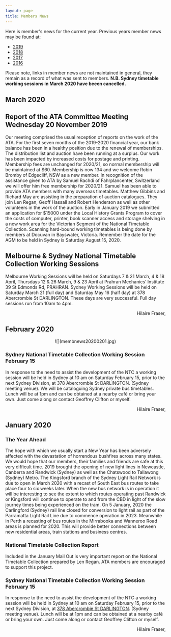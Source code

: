 ```yaml
---
layout: page
title: Members News
---
```


Here is member's news for the current year. Previous years member news may be
found at:

* [2019](membnews2019.html)
* [2018](membnews2018.html)
* [2017](membnews2017.html)
* [2016](membnews2016.html)

Please note, links in member news are not maintained in general, they remain as a record of what was sent to members. 
**N.B. Sydney timetable working sessions in March 2020 have beeen cancelled.**

## March 2020

## Report of the ATA Committee Meeting Wednesday 20 November 2019

Our meeting comprised the usual reception of reports on the work of the ATA. For the first seven months of the 2019-2020 financial year, our bank balance has been in a healthy position due to the renewal of memberships. The distribution list and auction have been running at a surplus. Our work has been impacted by increased costs for postage and printing. Membership fees are unchanged for 2020/21, so normal membership will be maintained at $60. Membership is now 134 and we welcome Robin Bromby of Edgecliff, NSW as a new member. In recognition of the assistance given to ATA by Samuel Rachdi of Fahrplancenter, Switzerland we will offer him free membership for 2020/21. Samuel has been able to provide ATA members with many overseas timetables. Matthew Gibbins and Richard May are assisting in the preparation of auction catalogues. They join Len Regan, Geoff Hassall and Robert Henderson as well as other volunteers in the work of the auction. Early in January 2019 we submitted an application for $15000 under the Local History Grants Program to cover the costs of computer, printer, book scanner access and storage shelving in a new work area for the Victorian Segment of the National Timetable Collection. Scanning hard-bound working timetables is being done by members at Docuvan in Bayswater, Victoria. Remember the date for the AGM to be held in Sydney is Saturday August 15, 2020.

## Melbourne & Sydney National Timetable Collection Working Sessions

Melbourne Working Sessions will be held on Saturdays 7 & 21 March, 4 & 18 April, Thursdays 12 & 26 March, 9 & 23 April at Prahran Mechanics’ Institute 39 St&nbsp;Edmonds Rd, PRAHRAN. Sydney Working Sessions will be held on Saturday March 21 (full day) and Saturday May 16 (half day) at 378 Abercrombie St DARLINGTON. These days are very successful. Full day sessions run from 10am to 4pm.

<p style="text-align:right">Hilaire Fraser, <president@timetable.org.au></p>

## February 2020

<p style="text-align:center">![](membnews20200201.jpg)</p>

### Sydney National Timetable Collection Working Session February 15

In response to the need to assist the development of the NTC a working session will be held in Sydney at 10 am on Saturday February 15, prior to the next Sydney Division, at 378 Abercrombie St DARLINGTON. (Sydney meeting venue). We will be cataloguing Sydney private bus timetables. Lunch will be at 1pm and can be obtained at a nearby café or bring your own. Just come along or contact Geoffrey Clifton or myself.

<p style="text-align:right">Hilaire Fraser, <president@timetable.org.au></p>

## January 2020

### The Year Ahead

The hope with which we usually start a New Year has been adversely affected with the devastation of horrendous bushfires across many states. We would hope that our members, their families and friends are safe at this very difficult time.
2019 brought the opening of new light lines in Newcastle, Canberra and Randwick (Sydney) as well as the Chatswood to Tallawong (Sydney) Metro. The Kingsford branch of the Sydney Light Rail Network is due to open in March 2020 with a recast of South East bus routes to take place four to six weeks later. When the new bus network is in operation it will be interesting to see the extent to which routes operating past Randwick or Kingsford will continue to operate to and from the CBD in light of the slow journey times being experienced on the tram. On 5 January, 2020 the Carlingford (Sydney) rail line closed for conversion to light rail as part of the Parramatta Light Rail Line due to commence operation in 2023. Meanwhile in Perth a recasting of bus routes in the Mirrabooka and Wanneroo Road areas is planned for 2020. This will provide better connections between new residential areas, train stations and business centres.

### National Timetable Collection Report

Included in the January Mail Out is very important report on the National Timetable Collection prepared by Len Regan. ATA members are encouraged to support this project.

### Sydney National Timetable Collection Working Session February 15

In response to the need to assist the development of the NTC a working session will be held in Sydney at 10 am on Saturday February 15, prior to the next Sydney Division, at [378 Abercrombie St DARLINGTON](https://www.google.com/maps/place/378+Abercrombie+St,+Darlington+NSW+2008/@-33.892803,151.1892184,17z/data=!3m1!4b1!4m5!3m4!1s0x6b12b1d23648774f:0x2d2b97b7c7de61e2!8m2!3d-33.8928075!4d151.1914071). (Sydney meeting venue). Lunch will be at 1pm and can be obtained at a nearby café or bring your own. Just come along or contact Geoffrey Clifton or myself.

<p style="text-align:right">Hilaire Fraser, <president@timetable.org.au></p>
